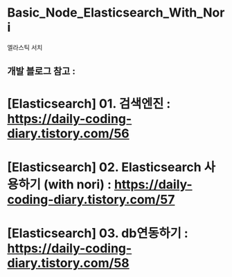 # Basic_Node_Elasticsearch_With_Nori
엘라스틱 서치

## 개발 블로그 참고 :
# [Elasticsearch] 01. 검색엔진 : https://daily-coding-diary.tistory.com/56
# [Elasticsearch] 02. Elasticsearch 사용하기 (with nori) : https://daily-coding-diary.tistory.com/57
# [Elasticsearch] 03. db연동하기 : https://daily-coding-diary.tistory.com/58
